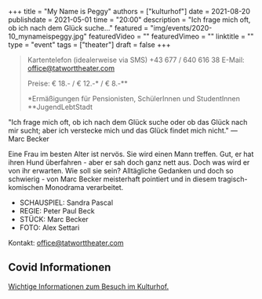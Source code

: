 +++
title = "My Name is Peggy"
authors = ["kulturhof"]
date = 2021-08-20
publishdate = 2021-05-01
time = "20:00"
description = "Ich frage mich oft, ob ich nach dem Glück suche..."
featured = "img/events/2020-10_mynameispeggy.jpg"
featuredVideo = ""
featuredVimeo = ""
linktitle = ""
type = "event"
tags = ["theater"]
draft = false
+++

>
> Kartentelefon (idealerweise via SMS) +43 677 / 640 616 38
E-Mail: office@tatworttheater.com
>
> Preise: € 18.- / € 12.-\* / € 8.-\*\*
>
> \*Ermäßigungen für Pensionisten, SchülerInnen und StudentInnen \*\*JugendLebtStadt

"Ich frage mich oft, ob ich nach dem Glück suche oder ob das Glück nach mir sucht; aber ich verstecke mich und das Glück findet mich nicht." — Marc Becker

Eine Frau im besten Alter ist nervös. Sie wird einen Mann treffen. Gut, er hat ihren Hund überfahren - aber er sah doch ganz nett aus. Doch was wird er von ihr erwarten. Wie soll sie sein? Alltägliche Gedanken und doch so schwierig - von Marc Becker meisterhaft pointiert und in diesem tragisch-komischen Monodrama verarbeitet.

- SCHAUSPIEL: Sandra Pascal 
- REGIE: Peter Paul Beck 
- STÜCK: Marc Becker 
- FOTO: Alex Settari

Kontakt: [office@tatworttheater.com](mailto:office@tatworttheater.com)

## Covid Informationen

[Wichtige Informationen zum Besuch im Kulturhof.](covid-info)